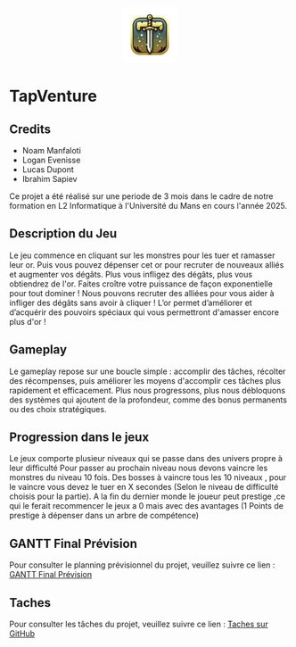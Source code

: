 <div align="center">
  <img src="https://github.com/nmanfaloti/TapVenture/blob/main/assets/logo100x100.png?raw=true" alt="logo">
</div>

# TapVenture 

## Credits

- Noam Manfaloti
- Logan Evenisse
- Lucas Dupont
- Ibrahim Sapiev

Ce projet a été réalisé sur une periode de 3 mois dans le cadre de notre formation en L2 Informatique à l'Université du Mans en cours l'année 2025.

## Description du Jeu

Le jeu commence en cliquant sur les monstres pour les tuer et ramasser leur or. Puis vous pouvez dépenser cet or pour recruter de nouveaux alliés et augmenter vos dégâts. Plus vous infligez des dégâts, plus vous obtiendrez de l'or. Faites croître votre puissance de façon exponentielle pour tout dominer !
Nous pouvons recruter des alliées pour vous aider à infliger des dégâts sans avoir à cliquer ! 
L’or permet d’améliorer et d’acquérir des pouvoirs spéciaux qui vous permettront d'amasser encore plus d'or !


## Gameplay

Le gameplay repose sur une boucle simple : accomplir des tâches, récolter des récompenses, puis améliorer les moyens d'accomplir ces tâches plus rapidement et efficacement. Plus nous progressons, plus nous débloquons des systèmes qui ajoutent de la profondeur, comme des bonus permanents ou des choix stratégiques.

## Progression dans le jeux 

Le jeux comporte plusieur niveaux qui se passe dans des univers propre à leur difficulté
Pour passer au prochain niveau nous devons vaincre les monstres du niveau 10 fois.
Des bosses à vaincre tous les 10 niveaux , pour le vaincre vous devez le tuer en X secondes (Selon le niveau de difficulté choisis pour la partie).
A la fin du dernier monde le joueur peut prestige ,ce qui le ferait recommencer le jeux a 0 mais avec des avantages (1 Points de prestige à dépenser dans un arbre de compétence)

## GANTT Final Prévision

Pour consulter le planning prévisionnel du projet, veuillez suivre ce lien : [GANTT Final Prévision](https://docs.google.com/spreadsheets/d/1jvVkITa50-fjbtQPN5y54wZTgIkTPtt-_RPIWB4DkVM/edit?usp=sharing)

## Taches

Pour consulter les tâches du projet, veuillez suivre ce lien : [Taches sur GitHub](https://github.com/users/nmanfaloti/projects/2)
